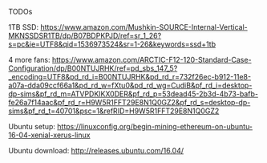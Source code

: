 TODOs

1TB SSD:
https://www.amazon.com/Mushkin-SOURCE-Internal-Vertical-MKNSSDSR1TB/dp/B07BDPKPJD/ref=sr_1_26?s=pc&ie=UTF8&qid=1536973524&sr=1-26&keywords=ssd+1tb

4 more fans:
https://www.amazon.com/ARCTIC-F12-120-Standard-Case-Configuration/dp/B00NTUJRHK/ref=pd_sbs_147_5?_encoding=UTF8&pd_rd_i=B00NTUJRHK&pd_rd_r=732f26ec-b912-11e8-a07a-dda09ccf66a1&pd_rd_w=fXtu0&pd_rd_wg=CudiB&pf_rd_i=desktop-dp-sims&pf_rd_m=ATVPDKIKX0DER&pf_rd_p=53dead45-2b3d-4b73-bafb-fe26a7f14aac&pf_rd_r=H9W5R1FFT29E8N1Q0GZ2&pf_rd_s=desktop-dp-sims&pf_rd_t=40701&psc=1&refRID=H9W5R1FFT29E8N1Q0GZ2

Ubuntu setup:
https://linuxconfig.org/begin-mining-ethereum-on-ubuntu-16-04-xenial-xerus-linux

Ubuntu download:
http://releases.ubuntu.com/16.04/
